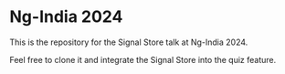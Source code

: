 # Ng-India 2024

This is the repository for the Signal Store talk at Ng-India 2024.

Feel free to clone it and integrate the Signal Store into the quiz feature.

